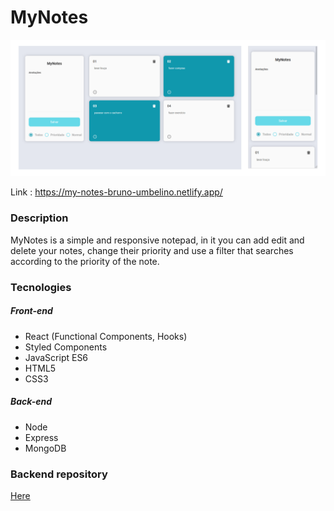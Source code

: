 # MyNotes

![Project frame](https://github.com/BrunoUmbelino/myNotes/blob/main/github/Frame_.png)

Link : https://my-notes-bruno-umbelino.netlify.app/

### Description 

MyNotes is a simple and responsive notepad, in it you can add edit and delete your notes, change their priority and use a filter that searches according to the priority of the note. 

### Tecnologies

##### Front-end

- React (Functional Components, Hooks)
- Styled Components
- JavaScript ES6
- HTML5
- CSS3

##### Back-end

- Node
- Express
- MongoDB

### Backend repository

[Here](https://github.com/BrunoUmbelino/myNotes--server) 
